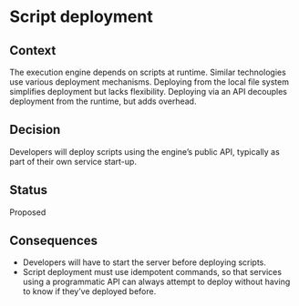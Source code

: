 # Script deployment

## Context

The execution engine depends on scripts at runtime.
Similar technologies use various deployment mechanisms.
Deploying from the local file system simplifies deployment but lacks flexibility.
Deploying via an API decouples deployment from the runtime, but adds overhead.

## Decision

Developers will deploy scripts using the engine’s public API, typically as part of their own service start-up.

## Status

Proposed

## Consequences

* Developers will have to start the server before deploying scripts.
* Script deployment must use idempotent commands, so that services using a programmatic API can always attempt to deploy without having to know if they’ve deployed before.
